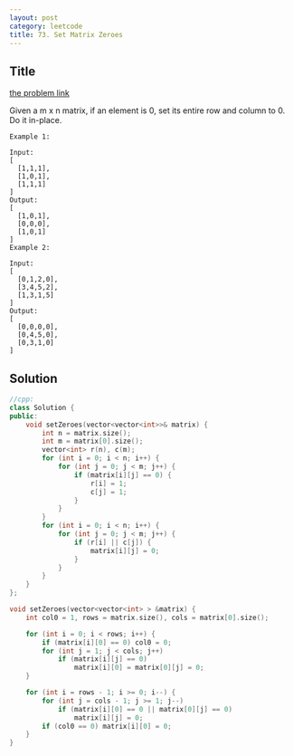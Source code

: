 ```yaml
---
layout: post
category: leetcode
title: 73. Set Matrix Zeroes
---
```

## Title
[the problem link](https://leetcode.com/problems/set-matrix-zeroes/description/)


Given a m x n matrix, if an element is 0, set its entire row and column to 0. Do it in-place.

	Example 1:
	
	Input: 
	[
	  [1,1,1],
	  [1,0,1],
	  [1,1,1]
	]
	Output: 
	[
	  [1,0,1],
	  [0,0,0],
	  [1,0,1]
	]
	Example 2:
	
	Input: 
	[
	  [0,1,2,0],
	  [3,4,5,2],
	  [1,3,1,5]
	]
	Output: 
	[
	  [0,0,0,0],
	  [0,4,5,0],
	  [0,3,1,0]
	]

## Solution
```c++
//cpp:
class Solution {
public:
	void setZeroes(vector<vector<int>>& matrix) {
		int n = matrix.size();
		int m = matrix[0].size();
		vector<int> r(n), c(m);
		for (int i = 0; i < n; i++) {
			for (int j = 0; j < m; j++) {
				if (matrix[i][j] == 0) {
					r[i] = 1;
					c[j] = 1;
				}
			}
		}
		for (int i = 0; i < n; i++) {
			for (int j = 0; j < m; j++) {
				if (r[i] || c[j]) {
					matrix[i][j] = 0;
				}
			}
		}
	}
};
```

```c++
void setZeroes(vector<vector<int> > &matrix) {
    int col0 = 1, rows = matrix.size(), cols = matrix[0].size();

    for (int i = 0; i < rows; i++) {
        if (matrix[i][0] == 0) col0 = 0;
        for (int j = 1; j < cols; j++)
            if (matrix[i][j] == 0)
                matrix[i][0] = matrix[0][j] = 0;
    }

    for (int i = rows - 1; i >= 0; i--) {
        for (int j = cols - 1; j >= 1; j--)
            if (matrix[i][0] == 0 || matrix[0][j] == 0)
                matrix[i][j] = 0;
        if (col0 == 0) matrix[i][0] = 0;
    }
}
```